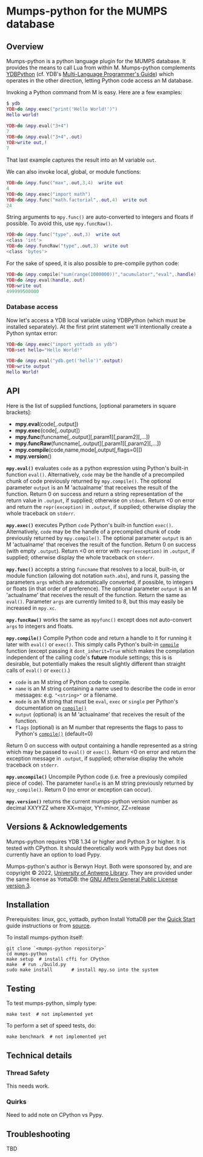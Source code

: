 # Mumps-python for the MUMPS database

## Overview

Mumps-python is a python language plugin for the MUMPS database. It provides the means to call Lua from within M. Mumps-python complements [YDBPython](https://gitlab.com/YottaDB/Lang/YDBPython) (cf. YDB's [Multi-Language Programmer's Guide](https://docs.yottadb.com/MultiLangProgGuide/pythonprogram.html)) which operates in the other direction, letting Python code access an M database.

Invoking a Python command from M is easy. Here are a few examples:

```lua
$ ydb
YDB>do &mpy.exec("print('Hello World!')")
Hello world!

YDB>do &mpy.eval("3+4")
7
YDB>do &mpy.eval("3+4",.out)
YDB>write out,!
7
```

That last example captures the result into an M variable `out`.

We can also invoke local, global, or module functions:

```lua
YDB>do &mpy.func("max",.out,3,4)  write out
4
YDB>do &mpy.exec("import math")
YDB>do &mpy.func("math.factorial",.out,4)  write out
24
```

String arguments to `mpy.func()` are auto-converted to integers and floats if possible. To avoid this, use `mpy.funcRaw()`.

```lua
YDB>do &mpy.func("type",.out,3)  write out
<class 'int'>
YDB>do &mpy.funcRaw("type",.out,3)  write out
<class 'bytes'>
```

For the sake of speed, it is also possible to pre-compile python code:

```lua
YDB>do &mpy.compile("sum(range(1000000))","acumulator","eval",.handle)
YDB>do &mpy.eval(handle,.out)
YDB>write out
499999500000
```

### Database access

Now let's access a YDB local variable using YDBPython (which must be installed separately). At the first print statement we'll intentionally create a Python syntax error:

```lua
YDB>do &mpy.exec("import yottadb as ydb")
YDB>set hello="Hello World!"

YDB>do &mpy.eval("ydb.get('hello')".output)
YDB>write output
Hello World!
```

## API

Here is the list of supplied functions, [optional parameters in square brackets]:

- **mpy.eval**(code[,.output])
- **mpy.exec**(code[,.output])
- **mpy.func**(funcname\[,.output]\[,param1]\[,param2]\[,...])
- **mpy.funcRaw**(funcname\[,.output]\[,param1]\[,param2]\[,...])
- **mpy.compile**(code,name,mode\[,output\[,flags=0]])
- **mpy.version**()

**`mpy.eval()`** evaluates `code` as a python expression using Python's built-in function `eval()`. Alternatively, `code` may be the handle of a precompiled chunk of code previously returned by `mpy.compile()`. The optional parameter `output` is an M 'actualname' that receives the result of the function. Return 0 on success and return a string representation of the return value in `.output`, if supplied; otherwise on `stdout`. Return <0 on error and return the `repr(exception)` in `.output`, if supplied; otherwise display the whole traceback on `stderr`.

**`mpy.exec()`** executes Python `code` Python's built-in function `exec()`. Alternatively, `code` may be the handle of a precompiled chunk of code previously returned by `mpy.compile()`. The optional parameter `output` is an M 'actualname' that receives the result of the function. Return 0 on success (with empty `.output`). Return <0 on error with `repr(exception)` in `.output`, if supplied; otherwise display the whole traceback on `stderr`.

**`mpy.func()`** accepts a string `funcname` that resolves to a local, built-in, or module function (allowing dot notation `math.abs`), and runs it, passing the parameters `args` which are automatically converted, if possible, to integers or floats (in that order of preference). The optional parameter `output` is an M 'actualname' that receives the result of the function. Return the same as `eval()`. Parameter `args` are currently limited to 8, but this may easily be increased in `mpy.xc`.

**`mpy.funcRaw()`** works the same as `mpyfunc()` except does not auto-convert `args` to integers and floats.

**`mpy.compile()`** Compile Python code and return a handle to it for running it later with `eval()` or `exec()`. This simply calls Python's built-in [`compile`](https://docs.python.org/3/library/functions.html?highlight=compile#compile) function (except passing it `dont_inherit=True` which makes the compilation independent of the calling code's __future__ module settings; this is is desirable, but potentially makes the result slightly different than straight calls of `eval()` or `exec()`.)

* `code` is an M string of Python code to compile.
* `name` is an M string containing a name used to describe the code in error messages: e.g. `"<string>"` or a filename.
* `mode` is an M string that must be `eval`, `exec` or `single` per Python's documentation on [`compile()`](https://docs.python.org/3/library/functions.html?highlight=compile#compile)
* `output` (optional) is an M 'actualname' that receives the result of the function.
* `flags` (optional) is an M number that represents the flags to pass to Python's [`compile()`](https://docs.python.org/3/library/functions.html?highlight=compile#compile) (default=0)

Return 0 on success with output containing a handle represented as a string which may be passed to `eval()` or `exec()`.
Return <0 on error and return the exception message in `.output`, if supplied; otherwise display the whole traceback on `stderr`.

**`mpy.uncompile()`** Uncompile Python code (i.e. free a previously compiled piece of code). The parameter `handle` is an M string previously returned by `mpy_compile()`. Return 0 (no error or exception can occur).

**`mpy.version()`** returns the current mumps-python version number as decimal XXYYZZ where XX=major, YY=minor, ZZ=release

## Versions & Acknowledgements

Mumps-python requires YDB 1.34 or higher and Python 3 or higher. It is tested with CPython. It should theoretically work with Pypy but does not currently have an option to load Pypy.

Mumps-python's author is Berwyn Hoyt. Both were sponsored by, and are copyright © 2022, [University of Antwerp Library](https://www.uantwerpen.be/en/library/). They are provided under the same license as YottaDB: the [GNU Affero General Public License version 3](https://www.gnu.org/licenses/agpl-3.0.txt).

## Installation

Prerequisites: linux, gcc, yottadb, python
Install YottaDB per the [Quick Start](https://docs.yottadb.com/MultiLangProgGuide/MultiLangProgGuide.html#quick-start) guide instructions or from [source](https://gitlab.com/YottaDB/DB/YDB).

To install mumps-python itself:

```shell
git clone `<mumps-python repository>`
cd mumps-python
make setup  # install cffi for CPython
make  # run ./build.py
sudo make install       # install mpy.so into the system
```

## Testing

To test mumps-python, simply type:

```shell
make test  # not implemented yet
```

To perform a set of speed tests, do:

```shell
make benchmark  # not implemented yet
```

## Technical details

### Thread Safety

This needs work.

### Quirks

Need to add note on CPython vs Pypy.

## Troubleshooting

TBD

